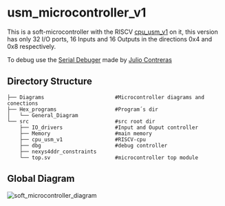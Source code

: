 # usm_microcontroller_v1
 
This is a soft-microcontroller with the RISCV [cpu_usm_v1](https://github.com/lild4d4/cpu_usm_v1) on it, this version has only 32 I/O ports, 16 Inputs and 16 Outputs in the directions 0x4 and 0x8 respectively.

To debug use the [Serial Debuger](https://github.com/jcontrerasf/serial_debbuger) made by [Julio Contreras](https://github.com/jcontrerasf)

## Directory Structure

    ├── Diagrams                       #Microcontroller diagrams and conections
    ├── Hex_programs                   #Program´s dir
    │   └── General_Diagram           
    └── src                            #src root dir
        ├── IO_drivers                 #Input and Ouput controller
        ├── Memory                     #main memory
        ├── cpu_usm_v1                 #RISCV-cpu
        ├── dbg                        #debug controller
        ├── nexys4ddr_constraints      
        └── top.sv                     #microcontroller top module
        
 ## Global Diagram       
 
![soft_microcontroller_diagram](https://user-images.githubusercontent.com/64666124/161452020-fc54288f-0cae-4365-a683-9e0ab4e33a37.png)
